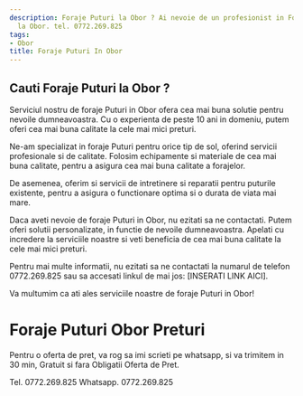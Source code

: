 ```yaml
---
description: Foraje Puturi la Obor ? Ai nevoie de un profesionist in Foraje Puturi
  la Obor. tel. 0772.269.825
tags:
- Obor
title: Foraje Puturi In Obor
---
```



## Cauti Foraje Puturi la Obor ?

Serviciul nostru de foraje Puturi in Obor ofera cea mai buna solutie pentru nevoile dumneavoastra. Cu o experienta de peste 10 ani in domeniu, putem oferi cea mai buna calitate la cele mai mici preturi.

Ne-am specializat in foraje Puturi pentru orice tip de sol, oferind servicii profesionale si de calitate. Folosim echipamente si materiale de cea mai buna calitate, pentru a asigura cea mai buna calitate a forajelor.

De asemenea, oferim si servicii de intretinere si reparatii pentru puturile existente, pentru a asigura o functionare optima si o durata de viata mai mare.

Daca aveti nevoie de foraje Puturi in Obor, nu ezitati sa ne contactati. Putem oferi solutii personalizate, in functie de nevoile dumneavoastra. Apelati cu incredere la serviciile noastre si veti beneficia de cea mai buna calitate la cele mai mici preturi.

Pentru mai multe informatii, nu ezitati sa ne contactati la numarul de telefon 0772.269.825 sau sa accesati linkul de mai jos: [INSERATI LINK AICI].

Va multumim ca ati ales serviciile noastre de foraje Puturi in Obor!

# Foraje Puturi Obor Preturi
Pentru o oferta de pret, va rog sa imi scrieti pe whatsapp, si va trimitem in 30 min, Gratuit si fara Obligatii Oferta de Pret.

Tel. 0772.269.825
Whatsapp. 0772.269.825